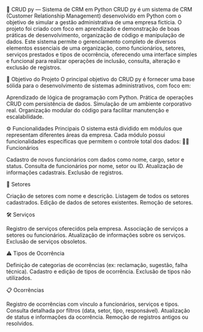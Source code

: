 🧠 CRUD py — Sistema de CRM em Python
CRUD py é um sistema de CRM (Customer Relationship Management) desenvolvido em Python com o objetivo de simular a gestão administrativa de uma empresa fictícia. O projeto foi criado com foco em aprendizado e demonstração de boas práticas de desenvolvimento, organização de código e manipulação de dados.
Este sistema permite o gerenciamento completo de diversos elementos essenciais de uma organização, como funcionários, setores, serviços prestados e tipos de ocorrência, oferecendo uma interface simples e funcional para realizar operações de inclusão, consulta, alteração e exclusão de registros.

🎯 Objetivo do Projeto
O principal objetivo do CRUD py é fornecer uma base sólida para o desenvolvimento de sistemas administrativos, com foco em:

Aprendizado de lógica de programação com Python.
Prática de operações CRUD com persistência de dados.
Simulação de um ambiente corporativo real.
Organização modular do código para facilitar manutenção e escalabilidade.


⚙️ Funcionalidades Principais
O sistema está dividido em módulos que representam diferentes áreas da empresa. Cada módulo possui funcionalidades específicas que permitem o controle total dos dados:
👨‍💼 Funcionários

Cadastro de novos funcionários com dados como nome, cargo, setor e status.
Consulta de funcionários por nome, setor ou ID.
Atualização de informações cadastrais.
Exclusão de registros.

🏢 Setores

Criação de setores com nome e descrição.
Listagem de todos os setores cadastrados.
Edição de dados de setores existentes.
Remoção de setores.

🛠️ Serviços

Registro de serviços oferecidos pela empresa.
Associação de serviços a setores ou funcionários.
Atualização de informações sobre os serviços.
Exclusão de serviços obsoletos.

⚠️ Tipos de Ocorrência

Definição de categorias de ocorrências (ex: reclamação, sugestão, falha técnica).
Cadastro e edição de tipos de ocorrência.
Exclusão de tipos não utilizados.

📋 Ocorrências

Registro de ocorrências com vínculo a funcionários, serviços e tipos.
Consulta detalhada por filtros (data, setor, tipo, responsável).
Atualização de status e informações da ocorrência.
Remoção de registros antigos ou resolvidos.
